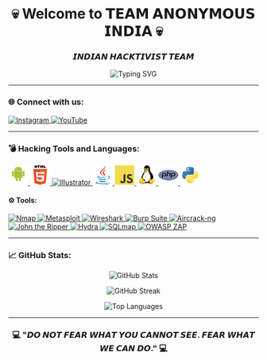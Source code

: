 <h1 align="center">💀 Welcome to <strong>𝗧𝗘𝗔𝗠 𝗔𝗡𝗢𝗡𝗬𝗠𝗢𝗨𝗦 𝗜𝗡𝗗𝗜𝗔 💀</strong></h1>
<h3 align="center">𝙄𝙉𝘿𝙄𝘼𝙉 𝙃𝘼𝘾𝙆𝙏𝙄𝙑𝙄𝙎𝙏 𝙏𝙀𝘼𝙈</h3>

<p align="center">
  <img src="https://readme-typing-svg.demolab.com?font=Fira+Code&weight=600&size=24&pause=1000&color=00FF00&center=true&vCenter=true&width=500&height=50&lines=💻+Hack+the+Planet+💻;⚡+Hacktivism+is+a+Weapon+⚡;🔒+Exploit+the+Unexplored+🔒;💀+We+Are+Untraceable+💀" alt="Typing SVG">
</p>

---

<h3 align="left">🌐 Connect with us:</h3>
<p align="left">
  <a href="https://instagram.com/teamanonymousindia" target="_blank">
    <img align="center" src="https://raw.githubusercontent.com/rahuldkjain/github-profile-readme-generator/master/src/images/icons/Social/instagram.svg" alt="Instagram" height="30" width="40" />
  </a>
  <a href="https://youtube.com/@teamanonymousindia?si=h_3AK-1e0xmFF6Ij" target="_blank">
    <img align="center" src="https://raw.githubusercontent.com/rahuldkjain/github-profile-readme-generator/master/src/images/icons/Social/youtube.svg" alt="YouTube" height="30" width="40" />
  </a>
</p>

---

<h3 align="left">💣 Hacking Tools and Languages:</h3>
<p align="left"> 
  <a href="https://developer.android.com" target="_blank">
    <img src="https://raw.githubusercontent.com/devicons/devicon/master/icons/android/android-original-wordmark.svg" alt="Android" width="40" height="40" />
  </a> 
  <a href="https://www.w3.org/html/" target="_blank">
    <img src="https://raw.githubusercontent.com/devicons/devicon/master/icons/html5/html5-original-wordmark.svg" alt="HTML5" width="40" height="40" />
  </a> 
  <a href="https://www.adobe.com/in/products/illustrator.html" target="_blank">
    <img src="https://www.vectorlogo.zone/logos/adobe_illustrator/adobe_illustrator-icon.svg" alt="Illustrator" width="40" height="40" />
  </a> 
  <a href="https://www.java.com" target="_blank">
    <img src="https://raw.githubusercontent.com/devicons/devicon/master/icons/java/java-original.svg" alt="Java" width="40" height="40" />
  </a> 
  <a href="https://developer.mozilla.org/en-US/docs/Web/JavaScript" target="_blank">
    <img src="https://raw.githubusercontent.com/devicons/devicon/master/icons/javascript/javascript-original.svg" alt="JavaScript" width="40" height="40" />
  </a> 
  <a href="https://www.linux.org/" target="_blank">
    <img src="https://raw.githubusercontent.com/devicons/devicon/master/icons/linux/linux-original.svg" alt="Linux" width="40" height="40" />
  </a> 
  <a href="https://www.php.net" target="_blank">
    <img src="https://raw.githubusercontent.com/devicons/devicon/master/icons/php/php-original.svg" alt="PHP" width="40" height="40" />
  </a> 
  <a href="https://www.python.org" target="_blank">
    <img src="https://raw.githubusercontent.com/devicons/devicon/master/icons/python/python-original.svg" alt="Python" width="40" height="40" />
  </a>
</p>

<h4 align="left">⚙️ Tools:</h4>
<p align="left">
  <a href="https://nmap.org/" target="_blank">
    <img src="https://upload.wikimedia.org/wikipedia/commons/5/55/Nmap_logo.svg" alt="Nmap" width="40" height="40" />
  </a>
  <a href="https://www.metasploit.com/" target="_blank">
    <img src="https://upload.wikimedia.org/wikipedia/commons/0/0a/Metasploit_logo.svg" alt="Metasploit" width="40" height="40" />
  </a>
  <a href="https://www.wireshark.org/" target="_blank">
    <img src="https://upload.wikimedia.org/wikipedia/commons/d/db/Wireshark_icon.svg" alt="Wireshark" width="40" height="40" />
  </a>
  <a href="https://portswigger.net/burp" target="_blank">
    <img src="https://miro.medium.com/v2/resize:fit:1100/format:webp/0*lBvpaPyTLuFOwf3T.jpg" alt="Burp Suite" width="40" height="40" />
  </a>
  <a href="https://aircrack-ng.org/" target="_blank">
    <img src="https://www.kali.org/tools/aircrack-ng/images/aircrack-ng-logo.svg" alt="Aircrack-ng" width="40" height="40" />
  </a>
  <a href="https://www.openwall.com/john/" target="_blank">
    <img src="https://upload.wikimedia.org/wikipedia/commons/thumb/d/d4/John_the_Ripper_logo.png/600px-John_the_Ripper_logo.png" alt="John the Ripper" width="40" height="40" />
  </a>
  <a href="https://github.com/vanhauser-thc/thc-hydra" target="_blank">
    <img src="https://www.kali.org/tools/hydra/images/hydra-logo.svg" alt="Hydra" width="40" height="40" />
  </a>
  <a href="https://sqlmap.org/" target="_blank">
    <img src="https://upload.wikimedia.org/wikipedia/commons/8/8e/Sqlmap_logo.png" alt="SQLmap" width="40" height="40" />
  </a>
  <a href="https://www.zaproxy.org/" target="_blank">
    <img src="https://upload.wikimedia.org/wikipedia/commons/thumb/c/cd/OWASP_ZAP_logo.png/800px-OWASP_ZAP_logo.png" alt="OWASP ZAP" width="40" height="40" />
  </a>
</p>

---

<h3 align="left">📈 GitHub Stats:</h3>
<p align="center">
  <img src="https://github-readme-stats.vercel.app/api?username=teamanonymousindia&show_icons=true&hide=stars&count_private=true&theme=radical" alt="GitHub Stats" />
</p>
<p align="center">
  <img src="https://github-readme-streak-stats.herokuapp.com/?user=teamanonymousindia&theme=radical" alt="GitHub Streak" />
</p>
<p align="center">
  <img src="https://github-readme-stats.vercel.app/api/top-langs/?username=teamanonymousindia&layout=compact&theme=radical" alt="Top Languages" />
</p>

---

<h3 align="center">💻 "𝘿𝙊 𝙉𝙊𝙏 𝙁𝙀𝘼𝙍 𝙒𝙃𝘼𝙏 𝙔𝙊𝙐 𝘾𝘼𝙉𝙉𝙊𝙏 𝙎𝙀𝙀. 𝙁𝙀𝘼𝙍 𝙒𝙃𝘼𝙏 𝙒𝙀 𝘾𝘼𝙉 𝘿𝙊." 💻</h3>
